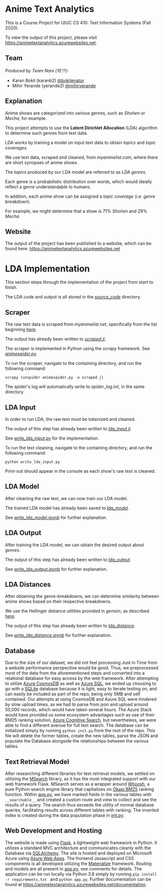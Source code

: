 # Anime Text Analytics
  
  This is a Course Project for UIUC CS 410: Text Information Systems (Fall 2020).
  
  To view the output of this project, please visit https://animetextanalytics.azurewebsites.net.


## Team
  
  *Produced by Team Nani (何 !?)*:
  * Karan Bokil (karanb2) [@bokilenator](https://github.com/bokilenator)
  * Mihir Yerande (yerande2) [@mihiryerande](https://github.com/mihiryerande)

## Explanation
  
  Anime shows are categorized into various genres, such as *Shо̄nen* or *Mecha*, for example.
  
  This project attempts to use the **Latent Dirichlet Allocation** (LDA) algorithm to determine such genres from text data.
  
  LDA works by training a model on input text data to obtain *topics* and *topic coverages*.
  
  We use text data, scraped and cleaned, from *myanimelist.com*, where there are short synopses of anime shows.
  
  The *topics* produced by our LDA model are referred to as *LDA genres*.
  
  Each genre is a probabilistic distribution over words, which would ideally reflect a genre understandable to humans.
  
  In addition, each anime show can be assigned a *topic coverage* (i.e. *genre breakdown*).
  
  For example, we might determine that a show is 71% *Shо̄nen* and 29% *Mecha*.

## Website
  
  The output of the project has been published to a website, which can be found here: https://animetextanalytics.azurewebsites.net

# LDA Implementation
  
  This section steps through the implementation of the project from start to finish.
  
  The LDA code and output is all stored in the [*source_code*](https://github.com/mihiryerande/CS-410-Fall-2020-Anime-Text-Analytics/tree/main/source_code) directory.

## Scraper
  
  The raw text data is scraped from *myanimelist.net*, specifically from the list beginning [here](https://myanimelist.net/topanime.php?type=tv).
  
  The output has already been written to [*scraped.jl*](https://github.com/mihiryerande/CS-410-Fall-2020-Anime-Text-Analytics/blob/main/source_code/scraper/scraped.jl).
  
  The scraper is implemented in Python using the *scrapy* framework.
  See [*animespider.py*](https://github.com/mihiryerande/CS-410-Fall-2020-Anime-Text-Analytics/blob/main/source_code/scraper/animespider.py).
  
  To run the scraper, navigate to the containing directory, and run the following command:
  ```
  scrapy runspider animespider.py -o scraped.jl
  ```
  
  The spider's log will automatically write to *spider_log.txt*, in the same directory.

## LDA Input
  
  In order to run LDA, the raw text must be tokenized and cleaned.
  
  The output of this step has already been written to [*lda_input.jl*](https://github.com/mihiryerande/CS-410-Fall-2020-Anime-Text-Analytics/blob/main/source_code/lda_input/lda_input.jl).
  
  See [*write_lda_input.py*](https://github.com/mihiryerande/CS-410-Fall-2020-Anime-Text-Analytics/blob/main/source_code/lda_input/write_lda_input.py) for the implementation.
  
  To run the text cleaning, navigate to the containing directory, and run the following command:
  ```
  python write_lda_input.py
  ```
  
  Print-out should appear in the console as each show's raw text is cleaned.
  
## LDA Model
  
  After cleaning the raw text, we can now train our LDA model.
  
  The trained LDA model has already been saved to [*lda_model*](https://github.com/mihiryerande/CS-410-Fall-2020-Anime-Text-Analytics/blob/main/source_code/lda_model/).
  
  See [*write_lda_model.ipynb*](https://github.com/mihiryerande/CS-410-Fall-2020-Anime-Text-Analytics/blob/main/source_code/write_lda_model.ipynb) for further explanation.

## LDA Output
  
  After training the LDA model, we can obtain the desired output about *genres*.
  
  The output of this step has already been written to [*lda_output*](https://github.com/mihiryerande/CS-410-Fall-2020-Anime-Text-Analytics/blob/main/source_code/lda_output/).
  
  See [*write_lda_output.ipynb*](https://github.com/mihiryerande/CS-410-Fall-2020-Anime-Text-Analytics/blob/main/source_code/write_lda_output.ipynb) for further explanation.

## LDA Distances
  
  After obtaining the genre-breakdowns, we can determine similarity between anime shows based on their respective breakdowns.
  
  We use the Hellinger distance utilities provided in *gensim*, as described [here](https://radimrehurek.com/gensim_3.8.3/auto_examples/tutorials/run_distance_metrics.html#hellinger).
  
  The output of this step has already been written to [*lda_distance*](https://github.com/mihiryerande/CS-410-Fall-2020-Anime-Text-Analytics/blob/main/source_code/lda_distance/).
  
  See [*write_lda_distance.ipynb*](https://github.com/mihiryerande/CS-410-Fall-2020-Anime-Text-Analytics/blob/main/source_code/write_lda_distance.ipynb) for further explanation.

## Database
Due to the size of our dataset, we did not feel processing Just in Time from a website performance perspective would be good.  Thus, we preprocessed most of the data from the aforementioned steps and converted into a relational database for easy access by the web framework.
After attempting to utilize [Azure CosmosDB](https://azure.microsoft.com/en-us/free/cosmos-db/search/?OCID=AID2100131_SEM_6db6c4e0b89d1beae54c9b3675385867:G:s&ef_id=6db6c4e0b89d1beae54c9b3675385867:G:s&msclkid=6db6c4e0b89d1beae54c9b3675385867 "Azure CosmosDB") as well as [Azure SQL](https://azure.microsoft.com/en-us/free/sql-database/search/?OCID=AID2100131_SEM_dde51af6bf4d19b47106452072f042e0:G:s&ef_id=dde51af6bf4d19b47106452072f042e0:G:s&msclkid=dde51af6bf4d19b47106452072f042e0 "Azure SQL"), we ended up choosing to go with a [SQLite](https://sqlite.org/index.html "SQLite") database because it is light, easy to iterate testing on, and can easily be included as part of the repo, being only 5MB and self contained.
Our attempts at using CosmosDB and Azure SQL were hindered by slow upload times, as we had to parse from json and upload around 50,000 records, which would have taken several hours. The Azure Stack would have provided us some ecosystem advantages such as use of their BM25 ranking solution, [Azure Cognitive Search](https://azure.microsoft.com/en-us/services/search/?OCID=AID2100131_SEM_d7b98289b8b81cfe7fe8dd5f75c5bec1:G:s&ef_id=d7b98289b8b81cfe7fe8dd5f75c5bec1:G:s&msclkid=d7b98289b8b81cfe7fe8dd5f75c5bec1 "Azure Cognitive Search"), but nevertheless, we were able to find a different avenue for full text search.
The database can be initialized simply by running `python init.py` from the root of the repo.  This file will delete the former tables, create the new tables, parse the JSON and populate the Database alongside the relationships between the various tables.

## Text Retrieval Model
After researching different libraries for text retrieval models, we settled on utilizing the [MSearch](https://github.com/honmaple/flask-msearch "MSearch") library, as it has the most integrated support with our web framework Flask. MSearch serves as a wrapper around [Whoosh](https://whoosh.readthedocs.io/en/latest/intro.html "Whoosh"), a pure Python search engine library that capitalizes on [Okapi BM25](https://en.wikipedia.org/wiki/Okapi_BM25 "Okapi BM25") ranking function. Within [app.py](https://github.com/mihiryerande/CS-410-Fall-2020-Anime-Text-Analytics/blob/main/app.py "`app.py`"), we have marked fields in the various tables with `__searchable__` and created a custom route and view to collect and see the results of a query. The search thus exceeds the utility of normal database queries, facilitating results across different tables with ranking.  The inverted index is created during the data population phase in [init.py](https://github.com/mihiryerande/CS-410-Fall-2020-Anime-Text-Analytics/blob/main/init.py "init.py").

## Web Development and Hosting
The website is made using [Flask](https://flask.palletsprojects.com/en/1.1.x/ "Flask"), a lightweight web framework in Python.  It utilizes a standard MVC architecture and communicates cleanly with the Database via [SQLAlchemy](https://www.sqlalchemy.org/ "SQLAlchemy").  The site is hosted and deployed on Microsoft Azure using [Azure Web Apps](https://azure.microsoft.com/en-us/services/app-service/web/ "Azure Web Apps").  The frontend Javascript and CSS components is all developed utilizing the [Materialize](https://materializecss.com/ "Materialize") framework.
Routing and models are all present in [app.py](https://github.com/mihiryerande/CS-410-Fall-2020-Anime-Text-Analytics/blob/main/app.py "app.py"), see comments for details. The application can be run locally via Python 3.8 simply by running `pip install -r requirements.txt ` and `python app.py`.
Further documentation can be found at https://animetextanalytics.azurewebsites.net/documentation.
